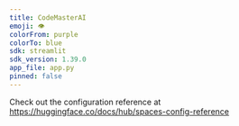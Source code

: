```yaml
---
title: CodeMasterAI
emoji: 👁
colorFrom: purple
colorTo: blue
sdk: streamlit
sdk_version: 1.39.0
app_file: app.py
pinned: false
---
```


Check out the configuration reference at https://huggingface.co/docs/hub/spaces-config-reference
